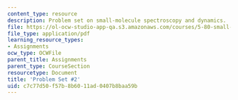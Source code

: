 ```yaml
---
content_type: resource
description: Problem set on small-molecule spectroscopy and dynamics.
file: https://ol-ocw-studio-app-qa.s3.amazonaws.com/courses/5-80-small-molecule-spectroscopy-and-dynamics-fall-2008/c7c77d50f57b8b6011ad0407b8baa59b_ps2_1985.pdf
file_type: application/pdf
learning_resource_types:
- Assignments
ocw_type: OCWFile
parent_title: Assignments
parent_type: CourseSection
resourcetype: Document
title: 'Problem Set #2'
uid: c7c77d50-f57b-8b60-11ad-0407b8baa59b
---
```

